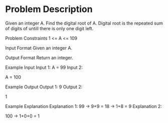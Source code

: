 # Problem Description
 
 

Given an integer A.
Find the digital root of A.
Digital root is the repeated sum of digits of untill there is only one digit left.


Problem Constraints
1 <= A <= 109


Input Format
Given an integer A.


Output Format
Return an integer.


Example Input
Input 1:
A = 99
Input 2:

A = 100


Example Output
Output 1:
9
Output 2:

1


Example Explanation
Explanation 1:
99 -> 9+9 = 18 -> 1+8 = 9
Explanation 2:

100 -> 1+0+0 = 1
